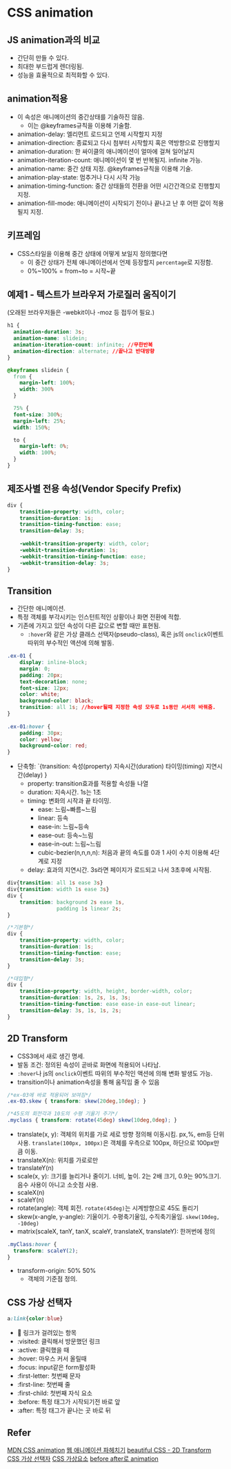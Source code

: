 # CSS animation
## JS animation과의 비교
- 간단히 만들 수 있다.
- 최대한 부드럽게 렌더링됨.
- 성능을 효율적으로 최적화할 수 있다.

## animation적용
- 이 속성은 애니메이션의 중간상태를 기술하진 않음.
    + 이는 @keyframes규칙을 이용해 기술함.
- animation-delay: 엘리먼트 로드되고 언제 시작할지 지정
- animation-direction: 종료되고 다시 첨부터 시작할지 혹은 역방향으로 진행할지
- animation-duration: 한 싸이클의 애니메이션이 얼마에 걸쳐 일어날지
- animation-iteration-count: 애니메이션이 몇 번 반복될지. infinite 가능.
- animation-name: 중간 상태 지정. @keyframes규칙을 이용해 기술.
- animation-play-state: 멈추거나 다시 시작 가능
- animation-timing-function: 중간 상태들의 전환을 어떤 시간간격으로 진행할지 지정.
- animation-fill-mode: 애니메이션이 시작되기 전이나 끝나고 난 후 어떤 값이 적용될지 지정.

## 키프레임
- CSS스타일을 이용해 중간 상태에 어떻게 보일지 정의했다면
    + 이 중간 상태가 전체 애니메이션에서 언제 등장할지 `percentage`로 지정함.
    + 0%~100% = from~to = 시작~끝 

## 예제1 - 텍스트가 브라우저 가로질러 움직이기
(오래된 브라우저들은 -webkit이나 -moz 등 접두어 필요.)
```css
h1 {
  animation-duration: 3s;
  animation-name: slidein;
  animation-iteration-count: infinite; //무한반복
  animation-direction: alternate; //끝나고 반대방향
}

@keyframes slidein {
  from {
    margin-left: 100%;
    width: 300%
  }

  75% {
  font-size: 300%;
  margin-left: 25%;
  width: 150%;

  to {
    margin-left: 0%;
    width: 100%;
  }
}
```

## 제조사별 전용 속성(Vendor Specify Prefix)
```css
div {
    transition-property: width, color;
    transition-duration: 1s;
    transition-timing-function: ease;
    transition-delay: 3s;
 
    -webkit-transition-property: width, color;
    -webkit-transition-duration: 1s;
    -webkit-transition-timing-function: ease;
    -webkit-transition-delay: 3s;
}
```

## Transition
- 간단한 애니메이션.
- 특정 객체를 부각시키는 인스턴트적인 상황이나 화면 전환에 적합.
- 기존에 가지고 있던 속성이 다른 값으로 변할 때만 표현됨.
    + `:hover`와 같은 가상 클래스 선택자(pseudo-class), 혹은 js의 `onclick`이벤트 따위의 부수적인 액션에 의해 발동.
```css
.ex-01 {
    display: inline-block;
    margin: 0;
    padding: 20px;
    text-decoration: none;
    font-size: 12px;
    color: white;
    background-color: black;
    transition: all 1s; //hover될때 지정한 속성 모두로 1s동안 서서히 바꿔줌.
}
 
.ex-01:hover {
    padding: 30px;
    color: yellow;    
    background-color: red;
}
```
- 단축형: `{transition: 속성(property) 지속시간(duration) 타이밍(timing) 지연시간(delay) }
    + property: transition효과를 적용할 속성들 나열
    + duration: 지속시간. 1s는 1초
    + timing: 변화의 시작과 끝 타이밍. 
        + ease: 느림~빠름~느림
        + linear: 등속
        + ease-in: 느림~등속
        + ease-out: 등속~느림
        + ease-in-out: 느림~느림
        + cubic-bezier(n,n,n,n): 처음과 끝의 속도를 0과 1 사이 수치 이용해 4단계로 지정
    + delay: 효과의 지연시간. 3s라면 페이지가 로드되고 나서 3초후에 시작됨.
```css
div{transition: all 1s ease 3s}
div{transition: width 1s ease 3s}
div {
    transition: background 2s ease 1s,
                padding 1s linear 2s;
}

/*기본형*/
div {
    transition-property: width, color;
    transition-duration: 1s;
    transition-timing-function: ease;
    transition-delay: 3s;
}

/*대입형*/
div {
    transition-property: width, height, border-width, color;
    transition-duration: 1s, 2s, 1s, 3s;
    transition-timing-function: ease ease-in ease-out linear;
    transition-delay: 3s, 1s, 1s, 2s;
}
```

## 2D Transform
- CSS3에서 새로 생긴 명세.
- 발동 조건: 정의된 속성이 곧바로 화면에 적용되어 나타남. 
- `:hover`나 js의 `onclick`이벤트 따위의 부수적인 액션에 의해 변화 발생도 가능.
- transition이나 animation속성을 통해 움직임 줄 수 있음
```css
/*ex-03에 바로 적용되어 보여짐*/
.ex-03.skew { transform: skew(20deg,10deg); }

/*45도의 회전각과 10도의 수평 기울기 주기*/
.myclass { transform: rotate(45deg) skew(10deg,0deg); }
```
- translate(x, y): 객체의 위치를 가로 세로 방향 정의해 이동시킴. px,%, em등 단위 사용. `translate(100px, 100px)`은 객체를 우측으로 100px, 하단으로 100px만큼 이동.
- translateX(n): 위치를 가로로만
- translateY(n)
- scale(x, y): 크기를 늘리거나 줄이기. 너비, 높이. 2는 2배 크기, 0.9는 90%크기. 음수 사용이 아니고 소숫점 사용.
- scaleX(n)
- scaleY(n)
- rotate(angle): 객체 회전. `rotate(45deg)`는 시계방향으로 45도 돌리기
- skew(x-angle, y-angle): 기울이기. 수평축기울임, 수직축기울임. `skew(10deg, -10deg)`
- matrix(scaleX, tanY, tanX, scaleY, translateX, translateY): 한꺼번에 정의
```css
.myClass:hover {
  transform: scaleY(2);
}
```
- transform-origin: 50% 50%
    + 객체의 기준점 정의.

## CSS 가상 선택자
```css
a:link{color:blue}
```
- :link: 링크가 걸려있는 항목
- :visited: 클릭해서 방문했던 링크
- :active: 클릭했을 때
- :hover: 마우스 커서 올릴때
- :focus: input같은 form활성화
- :first-letter: 첫번째 문자
- :first-line: 첫번째 줄
- :first-child: 첫번째 자식 요소
- :before: 특정 태그가 시작되기전 바로 앞
- :after: 특정 태그가 끝나는 곳 바로 뒤

## Refer
[MDN CSS animation](https://developer.mozilla.org/ko/docs/Web/CSS/Using_CSS_animations)
[웹 애니메이션 파헤치기](http://beautifulcss.com/archives/2231)
[beautiful CSS - 2D Transform](http://beautifulcss.com/archives/2136)
[CSS 가상 선택자](http://onasaju.tistory.com/249)
[CSS 가상요소](http://s2junn.tistory.com/58)
[before after로 animation](https://cssanimation.rocks/pseudo-elements/)
